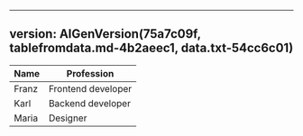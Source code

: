 <!-- AIGenPromptStart(tablefromdata)
Make a markdown table from the data, with columns "Name" and "Profession".
AIGenCommand(tablefromdata)
data.txt
AIGenPromptEnd(tablefromdata) -->
---
version: AIGenVersion(75a7c09f, tablefromdata.md-4b2aeec1, data.txt-54cc6c01)
---

| Name  | Profession         |
|-------|--------------------|
| Franz | Frontend developer |
| Karl  | Backend developer  |
| Maria | Designer           |
